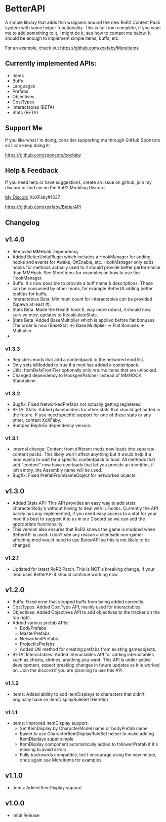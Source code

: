 # BetterAPI

A simple library that adds thin wrappers around the new RoR2 Content Pack system with some helper functionality.
This is far from complete, if you want me to add something to it, I might do it, see how to contact me below.
It should be enough to implement simple items, buffs, etc. 

For an example, check out https://github.com/xoxfaby/MoreItems


## Currently implemented APIs:
 - Items
 - Buffs
 - Languages
 - Prefabs
 - Objectives
 - CostTypes
 - Interactables (BETA)
 - Stats (BETA)

## Support Me

If you like what I'm doing, consider supporting me through GitHub Sponsors so I can keep doing it:

https://github.com/sponsors/xoxfaby

## Help & Feedback

If you need help or have suggestions, create an issue on github, join my discord or find me on the RoR2 Modding Discord 

[My Discord](https://discord.gg/Zy2HSB4) XoXFaby#1337

https://github.com/xoxfaby/BetterAPI

## Changelog

## v1.4.0
 - Removed MMHook Dependency
 - Added BetterUnityPlugin which includes a HookManager for adding hooks and events for Awake, OnEnable, etc. 
   HookManager only adds hooks for methods actually used to it should provide better performance than MMHook. See MoreItems for examples on how to use the HookManager.  
 - Buffs: It's now possible to provide a buff name & descriptions. These can be consumed by other mods, for example BetterUI adding better tooltips for buffs.
 - Interactables Beta: Minimum count for interactables can be provided (Spawn at least #).
 - Stats Beta: Made the Health hook IL way more robust, it should now survive most updates to RecalculateStats.
 - Stats Beta: Added BaseMultiplier which is applied before flat bonuses. The order is now (BaseStat =>) Base Multiplier => Flat Bonuses => Multiplier. 
 - 

### v1.3.3
 - Registers mods that add a contentpack to the networed mod list.
 - Only sets isModded to true if a mod has added a contentpack.
 - Utils: ItemDefsFromTier optionally only returns items that are unlocked. 
 - Changed dependency to HookgenPatcher instead of MMHOOK Standalone.

### v1.3.2
 - Bugfix: Fixed NetworkedPrefabs not actually getting registered
 - BETA: Stats: Added placeholders for other stats that should get added in the future. If you need specific support for one of these stats or any other, contact XoXFaby.
 - Bumped BepInEx dependency version.

### v1.3.1
 - Internal change: Content from different mods now loads into separate content packs. This likely won't affect anything but it would help if a mod wants to wait for a specific contentpack to load. 
   All methods that add "content" now have overloads that let you provide an identifier, if left empty, the Assembly name will be used. 
 - Bugfix: Fixed PrefabFromGameObject for networked objects.

## v1.3.0
 - Added Stats API:
   This API provides an easy way to add stats characterBody's without having to deal with IL hooks. 
   Currently the API barely has any implemented, if you need easy access to a stat for your mod it's best to suggest it to us in our Discord so we can add the appropriate functionality.
 - This version also ensures that RoR2 knows the game is modded when BetterAPI is used. I don't see any reason a clientside non-game-affecting mod would need to use BetterAPI so this is not likely to be changed. 

### v1.2.1
 - Updated for latest RoR2 Patch. 
   This is NOT a breaking change, if your mod uses BetterAPI it should continue working now. 

## v1.2.0
 - Buffs: Fixed error that stopped buffs from being added correctly;
 - CostTypes: Added CostType API, mainly used for interactables.
 - Objectives: Added Objectives API to add objectives to the tracker on the top right.
 - Added various prefab APIs:
   - BodyPrefabs
   - MasterPrefabs
   - NetworkedPrefabs
   - ProjectilePrefabs
   - Added Util method for creating prefabs from existing gameobjects.
 - BETA: Interactables: Added Interactables API for adding interactables such as chests, shrines, anything you want. 
   This API is under active development, expect breaking changes in future updates as it is worked on. 
   Join the discord if you are planning to use this API.

### v1.1.2
 - Items: Added ability to add ItemDisplays to characters that didn't originally have an ItemDisplayRuleSet (Heretic)

### v1.1.1
 - Items: Improved ItemDisplay support:
   - Set ItemDisplay by CharacterModel name or bodyPrefab name
   - Easier to use CharacterItemDisplayRuleSet helper to make adding ItemDisplays super simple
   - ItemDisplay component automatically added to followerPrefab if it's missing to avoid errors.
   - Fully backwards compatible, but I encourage using the new helper, once again see MoreItems for examples. 

## v1.1.0
 - Items: Added ItemDisplay support

## v1.0.0
 - Inital Release